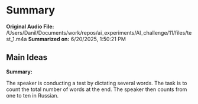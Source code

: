 # Summary

**Original Audio File:** /Users/Danil/Documents/work/repos/ai_experiments/AI_challenge/11/files/test_1.m4a
**Summarized on:** 6/20/2025, 1:50:21 PM

## Main Ideas

**Summary:**

The speaker is conducting a test by dictating several words. The task is to count the total number of words at the end. The speaker then counts from one to ten in Russian.
